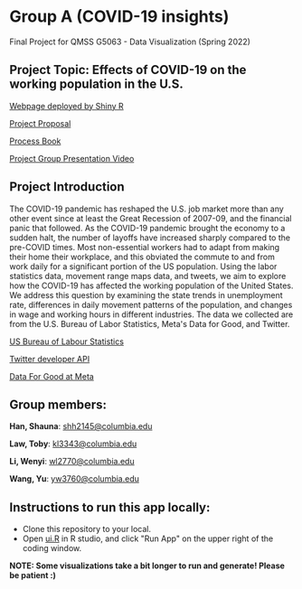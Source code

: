 # Group A (COVID-19 insights)

Final Project for QMSS G5063 - Data Visualization (Spring 2022)

## Project Topic: Effects of COVID-19 on the working population in the U.S.

[Webpage deployed by Shiny R](https://tobykylaw.shinyapps.io/Group_A_COVID-19_insights/)

[Project Proposal](./Project_Proposal_Group_A.pdf)

[Process Book](./GroupA_ProcessBook.pdf)

[Project Group Presentation Video](https://drive.google.com/file/d/1qYHouPkVQekBr220wVu3xFk_wpJQHg1U/view?usp=sharing)

## Project Introduction

The COVID-19 pandemic has reshaped the U.S. job market more than any other 
event since at least the Great Recession of 2007-09, and the financial panic 
that followed. As the COVID-19 pandemic brought the economy to a sudden halt, 
the number of layoffs have increased sharply compared to the pre-COVID times. 
Most non-essential workers had to adapt from making their home their workplace, 
and this obviated the commute to and from work daily for a significant portion 
of the US population. Using the labor statistics data, movement range maps data, 
and tweets, we aim to explore how the COVID-19 has affected the working population 
of the United States. We address this question by examining the state trends in 
unemployment rate, differences in daily movement patterns of the population, and 
changes in wage and working hours in different industries. The data we collected 
are from the U.S. Bureau of Labor Statistics, Meta's Data for Good, and Twitter. 

[US Bureau of Labour Statistics](https://www.bls.gov/data/)  

[Twitter developer API](https://developer.twitter.com/en/products/twitter-api)  

[Data For Good at Meta](https://dataforgood.facebook.com/dfg/covid-19)  


## Group members: 

**Han, Shauna**: shh2145@columbia.edu

**Law, Toby**: kl3343@columbia.edu

**Li, Wenyi**: wl2770@columbia.edu

**Wang, Yu**: yw3760@columbia.edu


## Instructions to run this app locally:

- Clone this repository to your local.
- Open [ui.R](./ui.R) in R studio, and click "Run App" on the upper right of the coding window.

**NOTE: Some visualizations take a bit longer to run and generate! Please be patient :)**




